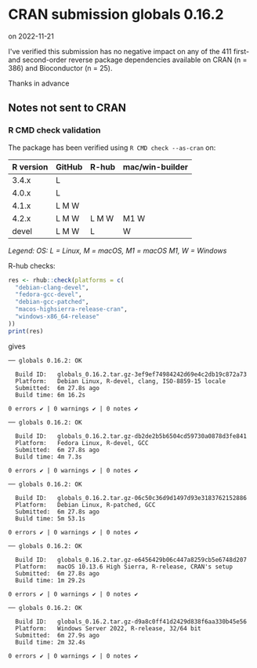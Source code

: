 # CRAN submission globals 0.16.2

on 2022-11-21

I've verified this submission has no negative impact on any of the 411 first- and second-order reverse package dependencies available on CRAN (n = 386) and Bioconductor (n = 25).

Thanks in advance


## Notes not sent to CRAN

### R CMD check validation

The package has been verified using `R CMD check --as-cran` on:

| R version     | GitHub | R-hub  | mac/win-builder |
| ------------- | ------ | ------ | --------------- |
| 3.4.x         | L      |        |                 |
| 4.0.x         | L      |        |                 |
| 4.1.x         | L M W  |        |                 |
| 4.2.x         | L M W  | L M W  | M1 W            |
| devel         | L M W  | L      |    W            |

*Legend: OS: L = Linux, M = macOS, M1 = macOS M1, W = Windows*


R-hub checks:

```r
res <- rhub::check(platforms = c(
  "debian-clang-devel", 
  "fedora-gcc-devel",
  "debian-gcc-patched", 
  "macos-highsierra-release-cran",
  "windows-x86_64-release"
))
print(res)
```

gives

```
── globals 0.16.2: OK

  Build ID:   globals_0.16.2.tar.gz-3ef9ef74984242d69e4c2db19c872a73
  Platform:   Debian Linux, R-devel, clang, ISO-8859-15 locale
  Submitted:  6m 27.8s ago
  Build time: 6m 16.2s

0 errors ✔ | 0 warnings ✔ | 0 notes ✔

── globals 0.16.2: OK

  Build ID:   globals_0.16.2.tar.gz-db2de2b5b6504cd59730a0878d3fe841
  Platform:   Fedora Linux, R-devel, GCC
  Submitted:  6m 27.8s ago
  Build time: 4m 7.3s

0 errors ✔ | 0 warnings ✔ | 0 notes ✔

── globals 0.16.2: OK

  Build ID:   globals_0.16.2.tar.gz-06c50c36d9d1497d93e3183762152886
  Platform:   Debian Linux, R-patched, GCC
  Submitted:  6m 27.8s ago
  Build time: 5m 53.1s

0 errors ✔ | 0 warnings ✔ | 0 notes ✔

── globals 0.16.2: OK

  Build ID:   globals_0.16.2.tar.gz-e6456429b06c447a8259cb5e6748d207
  Platform:   macOS 10.13.6 High Sierra, R-release, CRAN's setup
  Submitted:  6m 27.8s ago
  Build time: 1m 29.2s

0 errors ✔ | 0 warnings ✔ | 0 notes ✔

── globals 0.16.2: OK

  Build ID:   globals_0.16.2.tar.gz-d9a8c0ff41d2429d838f6aa330b45e56
  Platform:   Windows Server 2022, R-release, 32/64 bit
  Submitted:  6m 27.9s ago
  Build time: 2m 32.4s

0 errors ✔ | 0 warnings ✔ | 0 notes ✔
```
